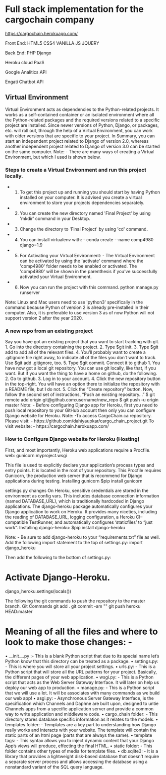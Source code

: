 <h1>Full stack implementation for the cargochain company</h1>

https://cargochain.herokuapp.com/

Front End: HTML5 CSS4 VANILLA JS JQUERY

Back End:  PHP Django 

Heroku cloud PaaS

Google Analitics API

Engati Chatbot API

<h2>Virtual Environment</h2>
Virtual Environment acts as dependencies to the Python-related projects. It works as a self-contained container or an isolated environment where all the Python-related packages and the required versions related to a specific project are installed. Since newer versions of Python, Django, or packages, etc. will roll out, through the help of a Virtual Environment, you can work with older versions that are specific to your project. In Summary, you can start an independent project related to Django of version 2.0, whereas another independent project related to Django of version 3.0 can be started on the same computer.
Note: - There are many ways of creating a Virtual Environment, but which I used is shown below.

<h3>Steps to create a Virtual Environment and run this project locally.</h3>

* 	1.	To get this project up and running you should start by having Python installed on your computer. It is advised you create a virtual environment to store your projects dependencies separately.

* 	2.	You can create the new directory named 'Final Project' by using 'mkdir' command in your Desktop.

*	3.	Change the directory to 'Final Project' by using 'cd' command.
*	4.	You can install virtualenv with: -
	conda create --name comp4980 django=1.9
*	5.	For Activating your Virtual Environment: - The Virtual Environment can be activated by using the 'activate' command where the 'comp4980' folder needs to be enabled or activated. The 'comp4980' will be shown in the parenthesis if you've successfully activated your Virtual Environment.
*	6.	Now you can run the project with this command.
	python manage.py runserver
  
Note: Linux and Mac users need to use 'python3' specifically in the command because Python of version 2 is already pre-installed in their computer. Also, it is preferable to use version 3 as of now Python will not support version 2 after the year 2020.

<h3>A new repo from an existing project</h3>
Say you have got an existing project that you want to start tracking with git.
1.	Go into the directory containing the project.
2.	Type $git init.
3.	Type $git add to add all of the relevant files.
4.	You’ll probably want to create a .gitignore file right away, to indicate all of the files you don’t want to track. Use $git add .gitignore, too.
5.	Type $git commit.
Connect it to github
1.	You have now got a local git repository. You can use git locally, like that, if you want. But if you want the thing to have a home on github, do the following.
2.	Go to github.
3.	Log in to your account.
4.	Click the new repository button in the top-right. You will have an option there to initialize the repository with a README file, but I do not.
5.	Click the “Create repository” button.
Now, follow the second set of instructions, “Push an existing repository…”
$ git remote add origin git@github.com:username/new_repo
$ git push -u origin master
Note: - Before configuring Django app for Heroku, first you need to push local repository to your GitHub account then only you can configure Django website for Heroku. 
Note: -To access CargoChain.ca repository. 
Please visit: -  https://github.com/dahiyaupkar/cargo_chain_project.git
To visit website: - https://cargochain.herokuapp.com/

<h3>How to Configure Django website for Heroku (Hosting)</h3>
First, and most importantly, Heroku web applications require a Procfile.
web: gunicorn myproject.wsgi

This file is used to explicitly declare your application’s process types and entry points. It is located in the root of your repository.
This Procfile requires Gunicorn, the production web server that is recommend for Django applications during testing.
Installing gunicorn
$pip install gunicorn

settings.py changes
On Heroku, sensitive credentials are stored in the environment as config vars. This includes database connection information (named DATABASE_URL), which is traditionally hardcoded in Django applications.
The django-heroku package automatically configures your Django application to work on Heroku. 
It provides many niceties, including the reading of DATABASE_URL, logging configuration, a Heroku CI–compatible TestRunner, and automatically configures ‘staticfiles’ to “just work”.
Installing django-heroku:
$pip install django-heroku

Note: - Be sure to add django-heroku to your “requirements.txt” file as well.
Add the following import statement to the top of settings.py:
import django_heroku

Then add the following to the bottom of settings.py:
# Activate Django-Heroku.
django_heroku.settings(locals())

The following the git commands to push the repository to the master branch.
Git Commands
git add .
git commit -am ""
git push heroku HEAD:master

<h1>Meaning of all the files and where to look to make those changes: -</h1>
•	__init__.py :- This is a blank Python script that due to its special name let’s Python know that this directory can be treated as a package.
•	settings.py: - This is where you will store all your project settings.
•	urls.py: - This is a Python script that will store all the URL patterns for your project. Basically, the different pages of your web application.
•	wsgi.py: - This is a Python script that acts as the Web Server Gateway Interface. It will later on help us deploy our web app to production.
•	manage.py: - This is a Python script that we will use a lot. It will be associates with many commands as we build our web app!
•	asgi.py: - Asynchronous Server Gateway Interface, is the specification which Channels and Daphne are built upon, designed to untie Channels apps from a specific application server and provide a common way to write application and middleware code.
•	cargo_chain folder: - This directory stores database specific information as it relates to the models.
•	templates folder: - Templates are a key part to understanding how Django really works and interacts with your website. The template will contain the static parts of an html page (parts that are always the same).
•	template tags: - This syntax allows you to inject dynamic content that your Django App’s views will produce, effecting the final HTML.
•	static folder: - This folder contains other types of media for template files.
•	db.sqlite3: - It is a library that provides a lightweight disk-based database that doesn't require a separate server process and allows accessing the database using a nonstandard variant of the SQL query language.
